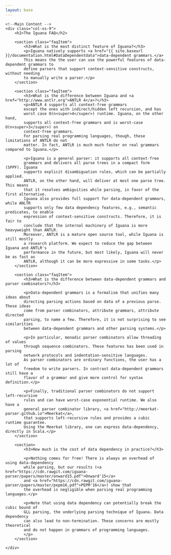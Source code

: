 ```yaml
---
layout: base
---
```


<div class="row">
    <!--Nav Bar -->
    <nav class="col-xs-3 bs-docs-sidebar">
    </nav>

    <!--Main Content -->
    <div class="col-xs-9">
    	<h2>The Iguana FAQ</h2>

        <section class="faqItem">
        	<h3>What is the most distinct feature of Iguana?</h3>
        	<p>Iguana natively supports <a href="{{ site.baseurl }}/documentation.html#DataDependentdata">data-dependent grammars.</a>
        	This means the the user can use the powerful features of data-dependent grammars to 
        	define parsers that support context-sensitive constructs, without needing
        	to manually write a parser.</p>
        </section>

        <section class="faqItem">
        	<h3>What is the difference between Iguana and <a href="http://www.antlr.org">ANTLR 4</a>?</h3>
        	<p>ANTLR 4 supports all context-free grammars
        	except the ones with indirect/hidden left recursion, and has
        	worst case O(n<super>4</super>) runtime. Iguana, on the other hand,
        	supports all context-free grammars and is worst-case O(n<super>3</super>) on 
        	context-free grammars.
        	For parsing real programming languages, though, these limitations of ANTLR do not 
        	matter. In fact, ANTLR is much much faster on real grammars compared to Iguana.</p>

        	<p>Iguana is a general parser: it supports all context-free
        	grammars and delivers all parse trees in a compact form (SPPF). Iguana
        	supports explicit disambiguation rules, which can be partially applied.
        	ANTLR, on the other hand, will deliver at most one parse tree. This means
        	that it resolves ambiguities while parsing, in favor of the first alternative.
        	Iguana also provides full support for data-dependent grammars, while ANLTR
        	supports only few data dependency features, e.g., semantic predicates, to enable
        	expression of context-sensitive constructs. Therefore, it is fair to 
        	conclude that the internal machinery of Iguana is more heavyweight than ANTLR.
        	Moreover, ANTLR is a mature open source tool, while Iguana is still mostly
        	a research platform. We expect to reduce the gap between Iguana and ANTLR's 
        	performance in the future, but most likely, Iguana will never be as fast as
        	ANTLR, although it can be more expressive in some tasks.</p>
        </section>

        <section class="faqItem">
        	<h3>What is the difference between data-dependent grammars and parser combinators?</h3>

        	<p>Data-dependent grammars is a formalism that unifies many ideas about
        	directing parsing actions based on data of a previous parse. These ideas
        	come from parser combinators, attribute grammars, attribute directed 
        	parsing, to name a few. Therefore, it is not surprising to see similarities
        	between data-dependent grammars and other parsing systems.</p>

        	<p>In particular, monadic parser combinators allow threading of values
        	through sequence combinators. These features has been used in parsing
        	network protocols and indentation-sensitive languages.
        	As parser combinators are ordinary functions, the user has a lot of
        	freedom to write parsers. In contrast data-dependent grammars still have a 
        	flavor of a grammar and give more control for syntax definition.</p>

        	<p>Finally, traditional parser combinators do not support left-recursive
        	rules and can have worst-case exponential runtime. We also have a
        	general parser combinator library, <a href="http://meerkat-parser.github.io">Meerkat</a>,
        	that supports left-recursive rules and provides a cubic runtime guarantee. 
        	Using the Meerkat library, one can express data-dependency, directly in Scala.</p>
        </section>

        <section>
        	<h3>How much is the cost of data dependency in practice?</h3>

        	<p>Nothing comes for free! There is always an overhead of using data-dependency
        	while parsing, but our results (<a href="https://cdn.rawgit.com/iguana-parser/papers/master/onward15.pdf">Onward'15</a> 
        	and <a href="https://cdn.rawgit.com/iguana-parser/papers/master/pepm16.pdf">PEPM'16</a>) show that
        	the overhead is negligible when parsing real programming languages.</p>

        	<p>Note that using data dependency can potentially break the cubic bound of
        	GLL parsing, the underlying parsing technique of Iguana. Data dependency
        	can also lead to non-termination. These concerns are mostly theoretical 
        	and do not happen in grammars of programming languages.
        	</p>
        </section>

    </div>
</div>